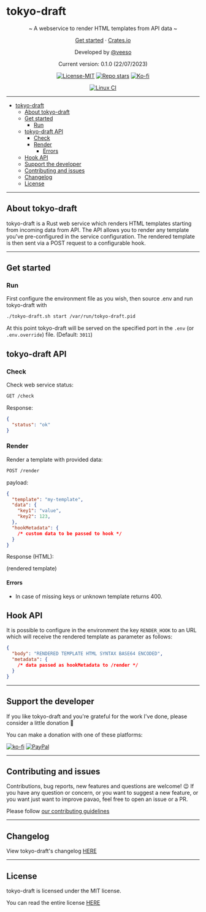 # tokyo-draft

<p align="center">~ A webservice to render HTML templates from API data ~</p>
<p align="center">
  <a href="#get-started-">Get started</a>
  ·
  <a href="https://crates.io/crates/tokyo-draft" target="_blank">Crates.io</a>
</p>
<p align="center">Developed by <a href="https://veeso.dev/" target="_blank">@veeso</a></p>
<p align="center">Current version: 0.1.0 (22/07/2023)</p>

<p align="center">
  <a href="https://opensource.org/license/mit/"
    ><img
      src="https://img.shields.io/badge/License-MIT-teal.svg"
      alt="License-MIT"
  /></a>
  <a href="https://github.com/veeso-dev/tokyo-draft/stargazers"
    ><img
      src="https://img.shields.io/github/stars/veeso-dev/tokyo-draft.svg"
      alt="Repo stars"
  /></a>
  <a href="https://ko-fi.com/veeso">
    <img
      src="https://img.shields.io/badge/donate-ko--fi-red"
      alt="Ko-fi"
  /></a>
</p>
<p align="center">
  <a href="https://github.com/veeso-dev/tokyo-draft/actions"
    ><img
      src="https://github.com/veeso-dev/tokyo-draft/workflows/build-test/badge.svg"
      alt="Linux CI"
  /></a>
</p>

---

- [tokyo-draft](#tokyo-draft)
  - [About tokyo-draft](#about-tokyo-draft)
  - [Get started](#get-started)
    - [Run](#run)
  - [tokyo-draft API](#tokyo-draft-api)
    - [Check](#check)
    - [Render](#render)
      - [Errors](#errors)
  - [Hook API](#hook-api)
  - [Support the developer](#support-the-developer)
  - [Contributing and issues](#contributing-and-issues)
  - [Changelog](#changelog)
  - [License](#license)

---

## About tokyo-draft

tokyo-draft is a Rust web service which renders HTML templates starting from incoming data from API. The API allows you to render any template you've pre-configured in the service configuration.
The rendered template is then sent via a POST request to a configurable hook.

---

## Get started

### Run

First configure the environment file as you wish, then source .env and run tokyo-draft with

```sh
./tokyo-draft.sh start /var/run/tokyo-draft.pid
```

At this point tokyo-draft will be served on the specified port in the `.env` (or `.env.override`) file. (Default: `3011`)

## tokyo-draft API

### Check

Check web service status:

```txt
GET /check
```

Response:

```json
{
  "status": "ok"
}
```

### Render

Render a template with provided data:

```txt
POST /render
```

payload:

```json
{
  "template": "my-template",
  "data": {
    "key1": "value",
    "key2": 123,
  },
  "hookMetadata": {
    /* custom data to be passed to hook */
  }
}
```

Response (HTML):

(rendered template)

#### Errors

- In case of missing keys or unknown template returns 400.

## Hook API

It is possible to configure in the environment the key `RENDER_HOOK` to an URL which will receive the rendered template as parameter as follows:

```json
{
  "body": "RENDERED TEMPLATE HTML SYNTAX BASE64 ENCODED",
  "metadata": {
    /* data passed as hookMetadata to /render */
  }
}
```

---

## Support the developer

If you like tokyo-draft and you're grateful for the work I've done, please consider a little donation 🥳

You can make a donation with one of these platforms:

[![ko-fi](https://img.shields.io/badge/Ko--fi-F16061?style=for-the-badge&logo=ko-fi&logoColor=white)](https://ko-fi.com/veeso)
[![PayPal](https://img.shields.io/badge/PayPal-00457C?style=for-the-badge&logo=paypal&logoColor=white)](https://www.paypal.me/chrisintin)

---

## Contributing and issues

Contributions, bug reports, new features and questions are welcome! 😉
If you have any question or concern, or you want to suggest a new feature, or you want just want to improve pavao, feel free to open an issue or a PR.

Please follow [our contributing guidelines](CONTRIBUTING.md)

---

## Changelog

View tokyo-draft's changelog [HERE](CHANGELOG.md)

---

## License

tokyo-draft is licensed under the MIT license.

You can read the entire license [HERE](LICENSE)
